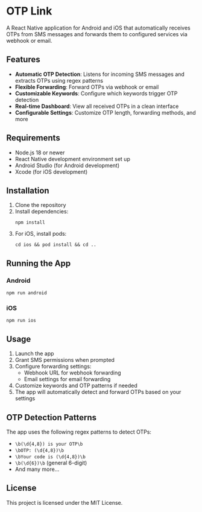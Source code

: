 # OTP Link

A React Native application for Android and iOS that automatically receives OTPs from SMS messages and forwards them to configured services via webhook or email.

## Features

- **Automatic OTP Detection**: Listens for incoming SMS messages and extracts OTPs using regex patterns
- **Flexible Forwarding**: Forward OTPs via webhook or email
- **Customizable Keywords**: Configure which keywords trigger OTP detection
- **Real-time Dashboard**: View all received OTPs in a clean interface
- **Configurable Settings**: Customize OTP length, forwarding methods, and more

## Requirements

- Node.js 18 or newer
- React Native development environment set up
- Android Studio (for Android development)
- Xcode (for iOS development)

## Installation

1. Clone the repository
2. Install dependencies:
   ```
   npm install
   ```
3. For iOS, install pods:
   ```
   cd ios && pod install && cd ..
   ```

## Running the App

### Android

```
npm run android
```

### iOS

```
npm run ios
```

## Usage

1. Launch the app
2. Grant SMS permissions when prompted
3. Configure forwarding settings:
   - Webhook URL for webhook forwarding
   - Email settings for email forwarding
4. Customize keywords and OTP patterns if needed
5. The app will automatically detect and forward OTPs based on your settings

## OTP Detection Patterns

The app uses the following regex patterns to detect OTPs:

- `\b(\d{4,8}) is your OTP\b`
- `\bOTP: (\d{4,8})\b`
- `\bYour code is (\d{4,8})\b`
- `\b(\d{6})\b` (general 6-digit)
- And many more...

## License

This project is licensed under the MIT License.